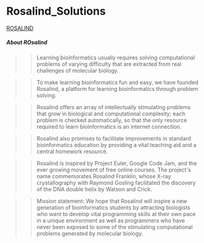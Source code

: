 # Rosalind_Solutions

[ROSALIND](https://rosalind.info/problems/locations/)

##### About ROsalind

>> Learning bioinformatics usually requires solving computational problems of varying difficulty that are extracted from real challenges of molecular biology.

>> To make learning bioinformatics fun and easy, we have founded Rosalind, a platform for learning bioinformatics through problem solving.

>> Rosalind offers an array of intellectually stimulating problems that grow in biological and computational complexity; each problem is checked automatically, so that the only resource required to learn bioinformatics is an internet connection.

>> Rosalind also promises to facilitate improvements in standard bioinformatics education by providing a vital teaching aid and a central homework resource.

>> Rosalind is inspired by Project Euler, Google Code Jam, and the ever growing movement of free online courses. The project's name commemorates Rosalind Franklin, whose X-ray crystallography with Raymond Gosling facilitated the discovery of the DNA double helix by Watson and Crick.

>> Mission statement: We hope that Rosalind will inspire a new generation of bioinformatics students by attracting biologists who want to develop vital programming skills at their own pace in a unique environment as well as programmers who have never been exposed to some of the stimulating computational problems generated by molecular biology.
